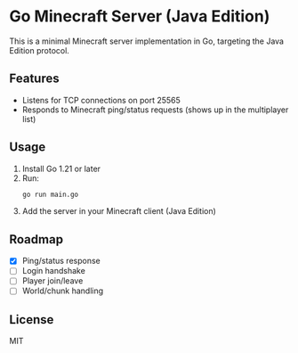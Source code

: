 # Go Minecraft Server (Java Edition)

This is a minimal Minecraft server implementation in Go, targeting the Java Edition protocol.

## Features
- Listens for TCP connections on port 25565
- Responds to Minecraft ping/status requests (shows up in the multiplayer list)

## Usage

1. Install Go 1.21 or later
2. Run:
   ```sh
   go run main.go
   ```
3. Add the server in your Minecraft client (Java Edition)

## Roadmap
- [x] Ping/status response
- [ ] Login handshake
- [ ] Player join/leave
- [ ] World/chunk handling

## License
MIT
